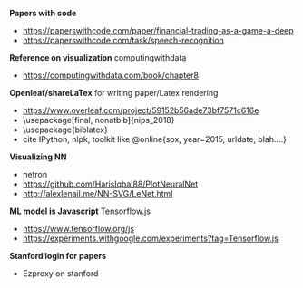 __Papers with code__
- https://paperswithcode.com/paper/financial-trading-as-a-game-a-deep
- https://paperswithcode.com/task/speech-recognition

__Reference on visualization__
computingwithdata
- https://computingwithdata.com/book/chapter8

__Openleaf/shareLaTex__
for writing paper/Latex rendering
- https://www.overleaf.com/project/59152b56ade73bf7571c616e
- \usepackage[final, nonatbib]{nips_2018}
- \usepackage{biblatex}
- cite IPython, nlpk, toolkit like @online{sox, year=2015, urldate, blah....}

__Visualizing NN__
- netron
- https://github.com/HarisIqbal88/PlotNeuralNet
- http://alexlenail.me/NN-SVG/LeNet.html

__ML model is Javascript__
Tensorflow.js
- https://www.tensorflow.org/js
- https://experiments.withgoogle.com/experiments?tag=Tensorflow.js

__Stanford login for papers__
- Ezproxy on stanford
